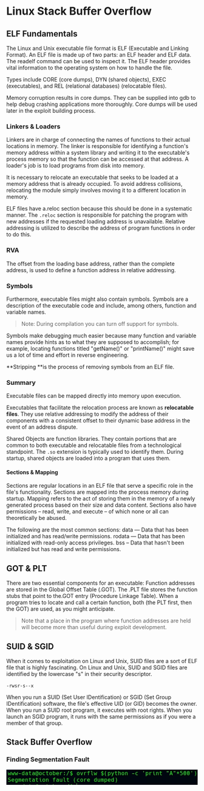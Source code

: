 # Linux Stack Buffer Overflow

## ELF Fundamentals

The Linux and Unix executable file format is ELF (Executable and Linking Format). An ELF file is made up of two parts: an ELF header and ELF data. The readelf command can be used to inspect it. The ELF header provides vital information to the operating system on how to handle the file.

Types include CORE (core dumps), DYN (shared objects), EXEC (executables), and REL (relational databases) (relocatable files).

Memory corruption results in core dumps. They can be supplied into gdb to help debug crashing applications more thoroughly. Core dumps will be used later in the exploit building process.

### Linkers & Loaders

Linkers are in charge of connecting the names of functions to their actual locations in memory. The linker is responsible for identifying a function's memory address within a system library and writing it to the executable's process memory so that the function can be accessed at that address. A loader's job is to load programs from disk into memory.

It is necessary to relocate an executable that seeks to be loaded at a memory address that is already occupied. To avoid address collisions, relocating the module simply involves moving it to a different location in memory.

ELF files have a.reloc section because this should be done in a systematic manner. The `.reloc` section is responsible for patching the program with new addresses if the requested loading address is unavailable. Relative addressing is utilized to describe the address of program functions in order to do this.

### RVA

The offset from the loading base address, rather than the complete address, is used to define a function address in relative addressing.

### Symbols

Furthermore, executable files might also contain symbols. Symbols are a description of the executable code and include, among others, function and variable names.

> Note: During compilation you can turn off support for symbols.

Symbols make debugging much easier because many function and variable names provide hints as to what they are supposed to accomplish; for example, locating functions titled "getName()" or "printName()" might save us a lot of time and effort in reverse engineering.

**Stripping **is the process of removing symbols from an ELF file.

### Summary

Executable files can be mapped directly into memory upon execution.

Executables that facilitate the relocation process are known as **relocatable files**. They use relative addressing to modify the address of their components with a consistent offset to their dynamic base address in the event of an address dispute.

Shared Objects are function libraries. They contain portions that are common to both executable and relocatable files from a technological standpoint. The `.so` extension is typically used to identify them. During startup, shared objects are loaded into a program that uses them.

#### Sections & Mapping

Sections are regular locations in an ELF file that serve a specific role in the file's functionality. Sections are mapped into the process memory during startup. Mapping refers to the act of storing them in the memory of a newly generated process based on their size and data content. Sections also have permissions – read, write, and execute – of which none or all can theoretically be abused.

The following are the most common sections: data — Data that has been initialized and has read/write permissions. rodata — Data that has been initialized with read-only access privileges. bss – Data that hasn't been initialized but has read and write permissions.

## GOT & PLT

There are two essential components for an executable: Function addresses are stored in the Global Offset Table (.GOT). The .PLT file stores the function stubs that point to the.GOT entry (Procedure Linkage Table). When a program tries to locate and call a certain function, both (the PLT first, then the GOT) are used, as you might anticipate.

> Note that a place in the program where function addresses are held will become more than useful during exploit development.

## SUID & SGID

When it comes to exploitation on Linux and Unix, SUID files are a sort of ELF file that is highly fascinating. On Linux and Unix, SUID and SGID files are identified by the lowercase "s" in their security descriptor.

```
-rwsr-s--x
```

When you run a SUID (Set User IDentification) or SGID (Set Group IDentification) software, the file's effective UID (or GID) becomes the owner. When you run a SUID root program, it executes with root rights. When you launch an SGID program, it runs with the same permissions as if you were a member of that group.

## Stack Buffer Overflow

### Finding Segmentation Fault

![500 A's in the overflw binary](<../.gitbook/assets/image (11).png>)



